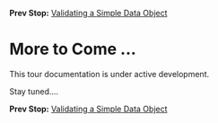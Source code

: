 <!--- GENERATED FILE, DO NOT EDIT --->
**Prev Stop:** [Validating a Simple Data Object](./DataValidSimple.md#validating-a-simple-data-object)


# More to Come ...

This tour documentation is under active development.

Stay tuned....

**Prev Stop:** [Validating a Simple Data Object](./DataValidSimple.md#validating-a-simple-data-object)


